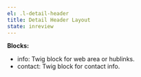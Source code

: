 ```yaml
---
el: .l-detail-header
title: Detail Header Layout
state: inreview
---
```


__Blocks:__
* info: Twig block for web area or hublinks.
* contact: Twig block for contact info.
